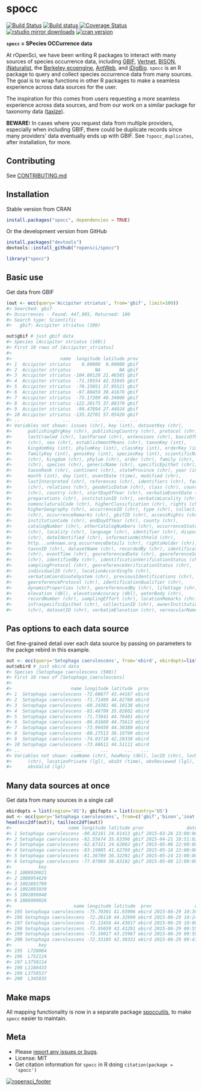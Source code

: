 spocc
========



[![Build Status](https://api.travis-ci.org/ropensci/spocc.png)](https://travis-ci.org/ropensci/spocc)
[![Build status](https://ci.appveyor.com/api/projects/status/3d43armi2oanva2s)](https://ci.appveyor.com/project/karthik/spocc)
[![Coverage Status](https://coveralls.io/repos/ropensci/spocc/badge.svg)](https://coveralls.io/r/ropensci/spocc)
[![rstudio mirror downloads](http://cranlogs.r-pkg.org/badges/spocc?color=FAB657)](https://github.com/metacran/cranlogs.app)
[![cran version](http://www.r-pkg.org/badges/version/spocc)](http://cran.rstudio.com/web/packages/spocc)


**`spocc` = SPecies OCCurrence data**

At rOpenSci, we have been writing R packages to interact with many sources of species occurrence data, including [GBIF][gbif], [Vertnet][vertnet], [BISON][bison], [iNaturalist][inat], the [Berkeley ecoengine][ecoengine],  [AntWeb][antweb], and [iDigBio][idigbio]. `spocc` is an R package to query and collect species occurrence data from many sources. The goal is to wrap functions in other R packages to make a seamless experience across data sources for the user.

The inspiration for this comes from users requesting a more seamless experience across data sources, and from our work on a similar package for taxonomy data ([taxize][taxize]).

__BEWARE:__ In cases where you request data from multiple providers, especially when including GBIF, there could be duplicate records since many providers' data eventually ends up with GBIF. See `?spocc_duplicates`, after installation, for more.

## Contributing

See [CONTRIBUTING.md](CONTRIBUTING.md)

## Installation

Stable version from CRAN


```r
install.packages("spocc", dependencies = TRUE)
```

Or the development version from GitHub


```r
install.packages("devtools")
devtools::install_github("ropensci/spocc")
```


```r
library("spocc")
```

## Basic use

Get data from GBIF


```r
(out <- occ(query='Accipiter striatus', from='gbif', limit=100))
#> Searched: gbif
#> Occurrences - Found: 447,905, Returned: 100
#> Search type: Scientific
#>   gbif: Accipiter striatus (100)
```


```r
out$gbif # just gbif data
#> Species [Accipiter striatus (100)] 
#> First 10 rows of [Accipiter_striatus]
#> 
#>                  name  longitude latitude prov
#> 1  Accipiter striatus    0.00000  0.00000 gbif
#> 2  Accipiter striatus         NA       NA gbif
#> 3  Accipiter striatus -104.88120 21.46585 gbif
#> 4  Accipiter striatus  -71.19554 42.31845 gbif
#> 5  Accipiter striatus  -78.15051 37.95521 gbif
#> 6  Accipiter striatus  -97.80459 30.41678 gbif
#> 7  Accipiter striatus  -75.17209 40.34000 gbif
#> 8  Accipiter striatus -122.20175 37.88370 gbif
#> 9  Accipiter striatus  -99.47894 27.44924 gbif
#> 10 Accipiter striatus -135.32701 57.05420 gbif
#> ..                ...        ...      ...  ...
#> Variables not shown: issues (chr), key (int), datasetKey (chr),
#>      publishingOrgKey (chr), publishingCountry (chr), protocol (chr),
#>      lastCrawled (chr), lastParsed (chr), extensions (chr), basisOfRecord
#>      (chr), sex (chr), establishmentMeans (chr), taxonKey (int),
#>      kingdomKey (int), phylumKey (int), classKey (int), orderKey (int),
#>      familyKey (int), genusKey (int), speciesKey (int), scientificName
#>      (chr), kingdom (chr), phylum (chr), order (chr), family (chr), genus
#>      (chr), species (chr), genericName (chr), specificEpithet (chr),
#>      taxonRank (chr), continent (chr), stateProvince (chr), year (int),
#>      month (int), day (int), eventDate (time), modified (chr),
#>      lastInterpreted (chr), references (chr), identifiers (chr), facts
#>      (chr), relations (chr), geodeticDatum (chr), class (chr), countryCode
#>      (chr), country (chr), startDayOfYear (chr), verbatimEventDate (chr),
#>      preparations (chr), institutionID (chr), verbatimLocality (chr),
#>      nomenclaturalCode (chr), higherClassification (chr), rights (chr),
#>      higherGeography (chr), occurrenceID (chr), type (chr), collectionCode
#>      (chr), occurrenceRemarks (chr), gbifID (chr), accessRights (chr),
#>      institutionCode (chr), endDayOfYear (chr), county (chr),
#>      catalogNumber (chr), otherCatalogNumbers (chr), occurrenceStatus
#>      (chr), locality (chr), language (chr), identifier (chr), disposition
#>      (chr), dateIdentified (chr), informationWithheld (chr),
#>      http...unknown.org.occurrenceDetails (chr), rightsHolder (chr),
#>      taxonID (chr), datasetName (chr), recordedBy (chr), identificationID
#>      (chr), eventTime (chr), georeferencedDate (chr), georeferenceSources
#>      (chr), identifiedBy (chr), identificationVerificationStatus (chr),
#>      samplingProtocol (chr), georeferenceVerificationStatus (chr),
#>      individualID (chr), locationAccordingTo (chr),
#>      verbatimCoordinateSystem (chr), previousIdentifications (chr),
#>      georeferenceProtocol (chr), identificationQualifier (chr),
#>      dynamicProperties (chr), georeferencedBy (chr), lifeStage (chr),
#>      elevation (dbl), elevationAccuracy (dbl), waterBody (chr),
#>      recordNumber (chr), samplingEffort (chr), locationRemarks (chr),
#>      infraspecificEpithet (chr), collectionID (chr), ownerInstitutionCode
#>      (chr), datasetID (chr), verbatimElevation (chr), vernacularName (chr)
```

## Pas options to each data source

Get fine-grained detail over each data source by passing on parameters to the packge rebird in this example.


```r
out <- occ(query='Setophaga caerulescens', from='ebird', ebirdopts=list(region='US'))
out$ebird # just ebird data
#> Species [Setophaga caerulescens (500)] 
#> First 10 rows of [Setophaga_caerulescens]
#> 
#>                      name longitude latitude  prov
#> 1  Setophaga caerulescens -72.00877 43.44167 ebird
#> 2  Setophaga caerulescens -71.71499 44.82760 ebird
#> 3  Setophaga caerulescens -69.24381 46.10138 ebird
#> 4  Setophaga caerulescens -83.48799 35.02802 ebird
#> 5  Setophaga caerulescens -71.73941 44.76401 ebird
#> 6  Setophaga caerulescens -86.01660 44.75613 ebird
#> 7  Setophaga caerulescens -73.99459 44.30380 ebird
#> 8  Setophaga caerulescens -80.27513 38.19799 ebird
#> 9  Setophaga caerulescens -74.03718 42.20338 ebird
#> 10 Setophaga caerulescens -73.88611 44.51111 ebird
#> ..                    ...       ...      ...   ...
#> Variables not shown: comName (chr), howMany (dbl), locID (chr), locName
#>      (chr), locationPrivate (lgl), obsDt (time), obsReviewed (lgl),
#>      obsValid (lgl)
```

## Many data sources at once

Get data from many sources in a single call


```r
ebirdopts = list(region='US'); gbifopts = list(country='US')
out <- occ(query='Setophaga caerulescens', from=c('gbif','bison','inat','ebird'), gbifopts=gbifopts, ebirdopts=ebirdopts, limit=50)
head(occ2df(out)); tail(occ2df(out))
#>                     name longitude latitude prov                date
#> 1 Setophaga caerulescens -80.82181 24.81413 gbif 2015-03-26 23:00:00
#> 2 Setophaga caerulescens -82.55674 35.63396 gbif 2015-04-21 18:51:02
#> 3 Setophaga caerulescens -82.87321 24.62802 gbif 2015-05-06 22:00:00
#> 4 Setophaga caerulescens -83.19085 41.62769 gbif 2015-05-16 22:00:00
#> 5 Setophaga caerulescens -81.36789 36.32292 gbif 2015-05-24 22:00:00
#> 6 Setophaga caerulescens -77.07069 38.83192 gbif 2015-05-08 12:09:00
#>          key
#> 1 1088930021
#> 2 1088954620
#> 3 1092893709
#> 4 1092893939
#> 5 1092899848
#> 6 1088980026
#>                       name longitude latitude  prov                date
#> 195 Setophaga caerulescens -75.70301 41.93996 ebird 2015-06-29 10:30:00
#> 196 Setophaga caerulescens -72.26118 44.32990 ebird 2015-06-29 10:24:00
#> 197 Setophaga caerulescens -72.13456 44.43617 ebird 2015-06-29 10:00:00
#> 198 Setophaga caerulescens -71.95659 43.43291 ebird 2015-06-29 09:55:00
#> 199 Setophaga caerulescens -73.10017 43.25967 ebird 2015-06-29 09:50:00
#> 200 Setophaga caerulescens -72.33185 42.30331 ebird 2015-06-29 09:47:00
#>          key
#> 195  L728084
#> 196  L752124
#> 197 L3758114
#> 198 L1188433
#> 199 L3758537
#> 200  L345835
```

## Make maps

All mapping functionality is now in a separate package [spoccutils](https://github.com/ropensci/spoccutils), to make `spocc` easier to maintain.

## Meta

* Please [report any issues or bugs](https://github.com/ropensci/spocc/issues).
* License: MIT
* Get citation information for `spocc` in R doing `citation(package = 'spocc')`

[![ropensci_footer](http://ropensci.org/public_images/github_footer.png)](http://ropensci.org)

[gbif]: https://github.com/ropensci/rgbif
[vertnet]: https://github.com/ropensci/rvertnet
[bison]: https://github.com/ropensci/rbison
[inat]: https://github.com/ropensci/rinat
[taxize]: https://github.com/ropensci/taxize
[ecoengine]: https://github.com/ropensci/ecoengine
[antweb]: http://antweb.org/
[idigbio]: https://www.idigbio.org/

